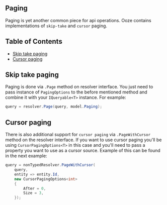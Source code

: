 ## Paging

Paging is yet another common piece for api operations. Ooze contains implementations of `skip-take` and `cursor` paging.

## Table of Contents
- [Skip take paging](#skip-take-paging)
- [Cursor paging](#cursor-paging)

## Skip take paging
Paging is done via `.Page` method on resolver interface. You just need to pass instance of `PagingOptions` to the before mentioned method and combine it with your `IQueryable<T>` instance. For example:

```csharp
query = resolver.Page(query, model.Paging);
```

## Cursor paging
There is also additional support for `cursor paging` via `.PageWithCursor` method on the resolver interface. If you want to use cursor paging you'll be using `CursorPagingOptions<T>` in this case and you'll need to pass a property you want to use as a cursor source. Example of this can be found in the next example:

```csharp
query = nonTypedResolver.PageWithCursor(
    query, 
    entity => entity.Id, 
    new CursorPagingOptions<int>
    {
        After = 0,
        Size = 3,
    });
```